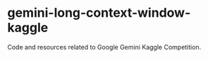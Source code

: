 # gemini-long-context-window-kaggle
Code and resources related to Google Gemini Kaggle Competition.
